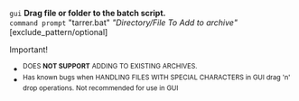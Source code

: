 `gui` **Drag file or folder to the batch script.** <br>
`command prompt` "tarrer.bat" _"Directory/File To Add to archive"_ [exclude_pattern/optional]


Important!
+ <SUP>DOES **NOT SUPPORT** ADDING TO EXISTING ARCHIVES.
+ <SUP>Has known bugs when HANDLING FILES WITH SPECIAL CHARACTERS in GUI drag 'n' drop operations. Not recommended for use in GUI
